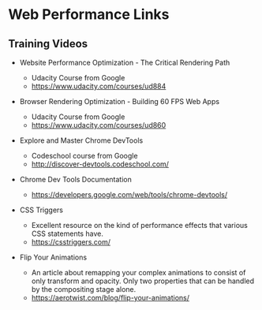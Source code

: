 # Web Performance Links

## Training Videos

- Website Performance Optimization - The Critical Rendering Path
  - Udacity Course from Google
  - https://www.udacity.com/courses/ud884

- Browser Rendering Optimization - Building 60 FPS Web Apps
  - Udacity Course from Google
  - https://www.udacity.com/courses/ud860

- Explore and Master Chrome DevTools
  - Codeschool course from Google
  - http://discover-devtools.codeschool.com/

- Chrome Dev Tools Documentation
  - https://developers.google.com/web/tools/chrome-devtools/

- CSS Triggers
  - Excellent resource on the kind of performance effects that various CSS statements have.
  - https://csstriggers.com/

- Flip Your Animations
  - An article about remapping your complex animations to consist of only transform and opacity. Only two properties that can be handled by the compositing stage alone.
  - https://aerotwist.com/blog/flip-your-animations/
